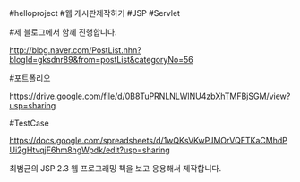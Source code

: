 \#helloproject \#웹 게시판제작하기 \#JSP \#Servlet

#제 블로그에서 함께 진행합니다.

http://blog.naver.com/PostList.nhn?blogId=gksdnr89&from=postList&categoryNo=56

#포트폴리오 

https://drive.google.com/file/d/0B8TuPRNLNLWlNU4zbXhTMFBjSGM/view?usp=sharing

#TestCase 

https://docs.google.com/spreadsheets/d/1wQKsVKwPJMOrVQETKaCMhdPUi2gHtvqjF6hm8hgWpdk/edit?usp=sharing
 
최범균의 JSP 2.3 웹 프로그래밍 책을 보고 응용해서 제작합니다.
